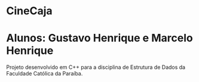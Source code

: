 # CineCaja
# Alunos: Gustavo Henrique e Marcelo Henrique
Projeto desenvolvido em C++ para a disciplina de Estrutura de Dados da Faculdade Católica da Paraíba.

